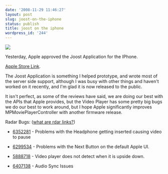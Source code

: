 ```yaml
---
date: '2008-11-29 11:46:27'
layout: post
slug: joost-on-the-iphone
status: publish
title: joost on the iphone
wordpress_id: '244'
---
```


![](http://zeus.kimaker.com/~chip/joost-iphone.png)

Yesterday, Apple approved the Joost Application for the IPhone.

[Apple Store Link](http://itunes.apple.com/WebObjects/MZStore.woa/wa/viewSoftware?id=295977505&mt=8).

The Joost Application is something I helped prototype, and wrote most of the server side support, although I was busy with other things and haven't worked on it recently, and I'm glad it is now released to the public.

It isn't perfect, as some of the reviews have said, we are doing our best with the APIs that Apple provides, but the Video Player has some pretty big bugs we do our best to work around, but I hope Apple significantly improves MPMoviePlayerController with another firmware release.

Radar Bugs: ([what are rdar links?](http://rentzsch.com/notes/rdarUrls))



	
  * [6352281](rdar://problem/6352281) - Problems with the Headphone getting inserted causing video to pause

	
  * [6299534](rdar://problem/6299534) - Problems with the Next Button on the default Apple UI.

	
  * [5888718](rdar://problem/5888718) - Video player does not detect when it is upside down.

	
  * [6407138](rdar://problem/6407138) - Audio Sync Issues


